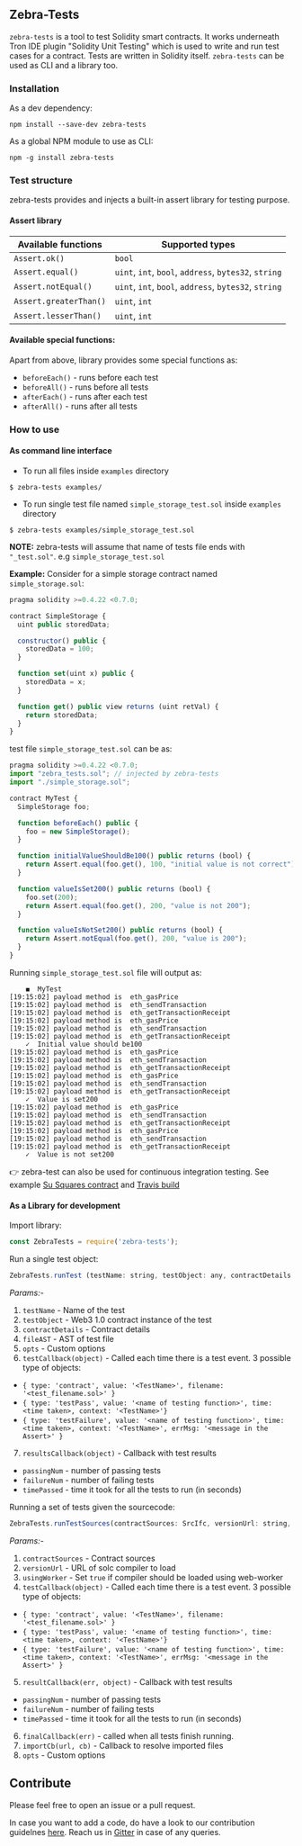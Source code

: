 ## Zebra-Tests

`zebra-tests` is a tool to test Solidity smart contracts. It works underneath Tron IDE plugin "Solidity Unit Testing" which is used to write and run test cases for a contract. Tests are written in Solidity itself. `zebra-tests` can be used as CLI and a library too.

### Installation
As a dev dependency:

`npm install --save-dev zebra-tests`

As a global NPM module to use as CLI:

`npm -g install zebra-tests`

### Test structure
zebra-tests provides and injects a built-in assert library for testing purpose.

#### Assert library

| Available functions  | Supported types |
| ------------- | ------------- |
| `Assert.ok()`  | `bool`  |
| `Assert.equal()`  | `uint`, `int`, `bool`, `address`, `bytes32`, `string`  |
| `Assert.notEqual()` | `uint`, `int`, `bool`, `address`, `bytes32`, `string`  |
| `Assert.greaterThan()` | `uint`, `int` |
| `Assert.lesserThan()` | `uint`, `int` |

#### Available special functions:
Apart from above, library provides some special functions as:

* `beforeEach()` - runs before each test
* `beforeAll()` - runs before all tests
* `afterEach()` - runs after each test
* `afterAll()` - runs after all tests


### How to use

#### As command line interface

* To run all files inside `examples` directory
```
$ zebra-tests examples/
``` 
* To run single test file named `simple_storage_test.sol` inside `examples` directory
```
$ zebra-tests examples/simple_storage_test.sol
```
**NOTE:** zebra-tests will assume that name of tests file ends with `"_test.sol"`. e.g `simple_storage_test.sol`


**Example:**
Consider for a simple storage contract named `simple_storage.sol`:

```Javascript
pragma solidity >=0.4.22 <0.7.0;

contract SimpleStorage {
  uint public storedData;

  constructor() public {
    storedData = 100;
  }

  function set(uint x) public {
    storedData = x;
  }

  function get() public view returns (uint retVal) {
    return storedData;
  }
}
```

test file `simple_storage_test.sol` can be as:


```Javascript
pragma solidity >=0.4.22 <0.7.0;
import "zebra_tests.sol"; // injected by zebra-tests
import "./simple_storage.sol";

contract MyTest {
  SimpleStorage foo;

  function beforeEach() public {
    foo = new SimpleStorage();
  }

  function initialValueShouldBe100() public returns (bool) {
    return Assert.equal(foo.get(), 100, "initial value is not correct");
  }

  function valueIsSet200() public returns (bool) {
    foo.set(200);
    return Assert.equal(foo.get(), 200, "value is not 200");
  }

  function valueIsNotSet200() public returns (bool) {
    return Assert.notEqual(foo.get(), 200, "value is 200");
  }
}
```

Running `simple_storage_test.sol` file will output as:

```
	◼  MyTest
[19:15:02] payload method is  eth_gasPrice
[19:15:02] payload method is  eth_sendTransaction
[19:15:02] payload method is  eth_getTransactionReceipt
[19:15:02] payload method is  eth_gasPrice
[19:15:02] payload method is  eth_sendTransaction
[19:15:02] payload method is  eth_getTransactionReceipt
	✓  Initial value should be100
[19:15:02] payload method is  eth_gasPrice
[19:15:02] payload method is  eth_sendTransaction
[19:15:02] payload method is  eth_getTransactionReceipt
[19:15:02] payload method is  eth_gasPrice
[19:15:02] payload method is  eth_sendTransaction
[19:15:02] payload method is  eth_getTransactionReceipt
	✓  Value is set200
[19:15:02] payload method is  eth_gasPrice
[19:15:02] payload method is  eth_sendTransaction
[19:15:02] payload method is  eth_getTransactionReceipt
[19:15:02] payload method is  eth_gasPrice
[19:15:02] payload method is  eth_sendTransaction
[19:15:02] payload method is  eth_getTransactionReceipt
	✓  Value is not set200
```

:point_right: zebra-test can also be used for continuous integration testing. See example [Su Squares contract](https://github.com/su-squares/ethereum-contract/tree/e542f37d4f8f6c7b07d90a6554424268384a4186) and [Travis build](https://travis-ci.org/su-squares/ethereum-contract/builds/446186067) 

#### As a Library for development 

Import library:
```Javascript
const ZebraTests = require('zebra-tests');
```

Run a single test object:
```Javascript
ZebraTests.runTest (testName: string, testObject: any, contractDetails: CompiledContract, fileAST: AstNode, opts: Options, testCallback: TestCbInterface, resultsCallback: ResultCbInterface)
```
<em>Params:-</em>
1. `testName` - Name of the test
2. `testObject` -  Web3 1.0 contract instance of the test
3. `contractDetails` - Contract details
4. `fileAST` - AST of test file
5. `opts` - Custom options
6. `testCallback(object)` -  Called each time there is a test event. 3 possible type of objects:
* `{ type: 'contract', value: '<TestName>', filename: '<test_filename.sol>' }`
* `{ type: 'testPass', value: '<name of testing function>', time: <time taken>, context: '<TestName>'}`
* `{ type: 'testFailure', value: '<name of testing function>', time: <time taken>, context: '<TestName>', errMsg: '<message in the Assert>' }`

7. `resultsCallback(object)` - Callback with test results
* `passingNum` - number of passing tests
* `failureNum` - number of failing tests
* `timePassed` - time it took for all the tests to run (in seconds)

Running a set of tests given the sourcecode:
```Javascript
ZebraTests.runTestSources(contractSources: SrcIfc, versionUrl: string, usingWorker: boolean, testCallback: Function, resultCallback: Function, finalCallback: any, importFileCb: Function, opts: Options);
```
<em>Params:-</em>
1. `contractSources` - Contract sources
2. `versionUrl` - URL of solc compiler to load
3. `usingWorker` - Set `true` if compiler should be loaded using web-worker
4. `testCallback(object)` - Called each time there is a test event. 3 possible type of objects:
* `{ type: 'contract', value: '<TestName>', filename: '<test_filename.sol>' }`
* `{ type: 'testPass', value: '<name of testing function>', time: <time taken>, context: '<TestName>'}`
* `{ type: 'testFailure', value: '<name of testing function>', time: <time taken>, context: '<TestName>', errMsg: '<message in the Assert>' }`

5. `resultCallback(err, object)` -  Callback with test results
* `passingNum` - number of passing tests
* `failureNum` - number of failing tests
* `timePassed` - time it took for all the tests to run (in seconds)

6. `finalCallback(err)` - called when all tests finish running.
7. `importCb(url, cb)` - Callback to resolve imported files
8. `opts` - Custom options


## Contribute

Please feel free to open an issue or a pull request. 

In case you want to add a code, do have a look to our contribution guidelnes [here](https://github.com/TRON-US/zebra/blob/master/CONTRIBUTING.md). Reach us in [Gitter](https://gitter.im/tronide/community) in case of any queries.


